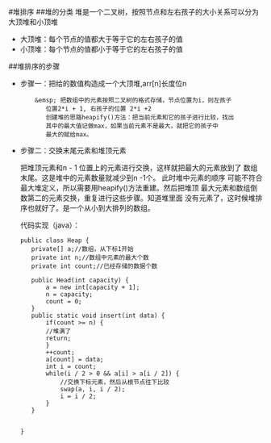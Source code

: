 #堆排序
##堆的分类
堆是一个二叉树，按照节点和左右孩子的大小关系可以分为大顶堆和小顶堆

- 大顶堆：每个节点的值都大于等于它的左右孩子的值
- 小顶堆：每个节点的值都小于等于它的左右孩子的值

##堆排序的步骤

- 步骤一：把给的数值构造成一个大顶堆,arr[n]长度位n

          &emsp; 把数组中的元素按照二叉树的格式存储，节点位置为i，则左孩子
             位置2*i + 1, 右孩子的位置 2*i +2
             创建堆的思路heapify()方法：把当前元素和它的孩子进行比较，找出
             其中的最大值记做max，如果当前元素不是最大，就把它的孩子中
             最大的赋给max。

        

- 步骤二：交换末尾元素和堆顶元素
    
    把堆顶元素和n - 1 位置上的元素进行交换，这样就把最大的元素放到了
    数组末尾。这是堆中的元素数量就减少到n -1个。  此时堆中元素的顺序
    可能不符合最大堆定义，所以需要用heapify()方法重建。然后把堆顶
    最大元素和数组倒数第二的元素交换，重复进行这些步骤。知道堆里面
    没有元素了，这时候堆排序也就好了。是一个从小到大排列的数组。

    代码实现（java）：

    ```
   public class Heap {
       private[] a;//数组，从下标1开始
       private int n;//数组中元素的最大个数
       private int count;//已经存储的数据个数
       
       public Head(int capacity) {
           a = new int[capacity + 1];
           n = capacity;
           count = 0;
       }
       public static void insert(int data) {
           if(count >= n) {
           //堆满了
           return;
           }
           ++count;
           a[count] = data;
           int i = count;
           while(i / 2 > 0 && a[i] > a[i / 2]) {
               //交换下标元素，然后从根节点往下比较
               swap(a, i, i / 2);
               i = i / 2;
           }
       }
       
       
   }
    ```
